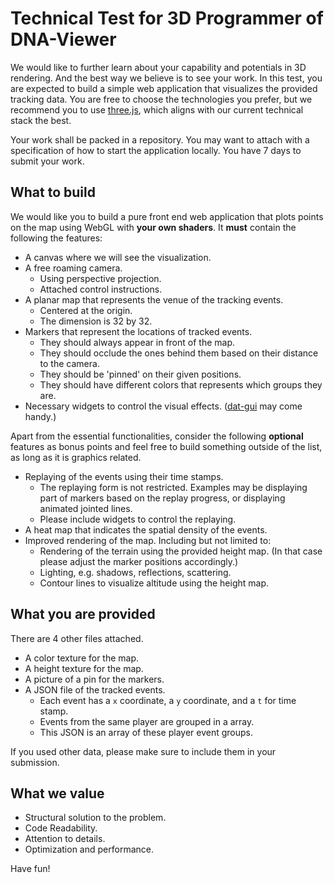 # Technical Test for 3D Programmer of DNA-Viewer

We would like to further learn about your capability and potentials in 3D rendering. And the best way we believe is to see your work. In this test, you are expected to build a simple web application that visualizes the provided tracking data. You are free to choose the technologies you prefer, but we recommend you to use [three.js](https://threejs.org/), which aligns with our current technical stack the best.

Your work shall be packed in a repository. You may want to attach with a specification of  how to start the application locally. You have 7 days to submit your work.

## What to build

We would like you to build a pure front end web application that plots points on the map using WebGL with **your own shaders**. It **must** contain the following the features:

- A canvas where we will see the visualization.
- A free roaming camera.
  -  Using perspective projection.
  -  Attached control instructions.
- A planar map that represents the venue of the tracking events.
  -  Centered at the origin.
  -  The dimension is 32 by 32.
- Markers that represent the locations of tracked events.
  -  They should always appear in front of the map.
  -  They should occlude the ones behind them based on their distance to the camera.
  -  They should be 'pinned' on their given positions.
  -  They should have different colors that represents which groups they are.
- Necessary widgets to control the visual effects. ([dat-gui](http://workshop.chromeexperiments.com/examples/gui/#1--Basic-Usage) may come handy.)

Apart from the essential functionalities, consider the following **optional** features as bonus points and feel free to build something outside of the list, as long as it is graphics related.

- Replaying of the events using their time stamps.
  - The replaying form is not restricted. Examples may be displaying part of markers based on the replay progress, or displaying animated jointed lines.
  - Please include widgets to control the replaying.
- A heat map that indicates the spatial density of the events.
- Improved rendering of the map. Including but not limited to:
  - Rendering of the terrain using the provided height map. (In that case please adjust the marker positions accordingly.)
  - Lighting, e.g. shadows, reflections, scattering.
  - Contour lines to visualize altitude using the height map.

## What you are provided

There are 4 other files attached.
- A color texture for the map.
- A height texture for the map.
- A picture of a pin for the markers.
- A JSON file of the tracked events.
  - Each event has a `x` coordinate, a `y` coordinate, and a `t` for time stamp.
  - Events from the same player are grouped in a array.
  - This JSON is an array of these player event groups.

If you used other data, please make sure to include them in your submission.

## What we value

- Structural solution to the problem.
- Code Readability.
- Attention to details.
- Optimization and performance.

Have fun!
